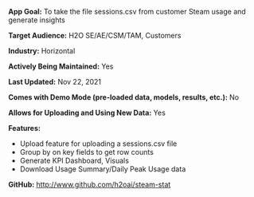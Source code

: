 **App Goal:** To take the file sessions.csv from customer Steam usage and generate insights
  
**Target Audience:** H2O SE/AE/CSM/TAM, Customers

**Industry:** Horizontal

**Actively Being Maintained:** Yes

**Last Updated:** Nov 22, 2021

**Comes with Demo Mode (pre-loaded data, models, results, etc.):** No

**Allows for Uploading and Using New Data:** Yes

**Features:**
* Upload feature for uploading a sessions.csv file
* Group by on key fields to get row counts
* Generate KPI Dashboard, Visuals
* Download Usage Summary/Daily Peak Usage data

**GitHub:** http://www.github.com/h2oai/steam-stat
